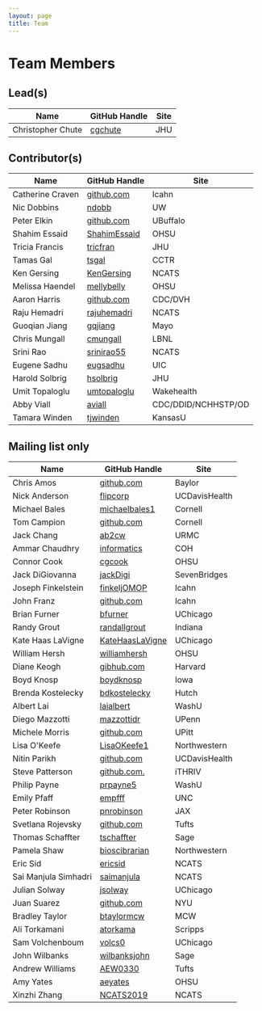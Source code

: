 ```yaml
---
layout: page
title: Team
---
```


# Team Members

## Lead(s)

Name | GitHub Handle | Site
-- | -- | --
Christopher Chute | [cgchute](https://github.com/cgchute) | JHU

## Contributor(s)

Name | GitHub Handle | Site
-- | -- | --
Catherine  Craven | [github.com](http://github.com) | Icahn
Nic Dobbins | [ndobb](https://github.com/ndobb) | UW
Peter Elkin | [github.com](http://github.com) | UBuffalo
Shahim Essaid | [ShahimEssaid](http://github.com/ShahimEssaid) | OHSU
Tricia Francis | [tricfran](http://github.com/tricfran) | JHU
Tamas Gal | [tsgal](https://github.com/tsgal) | CCTR
Ken Gersing | [KenGersing](https://github.com/KenGersing) | NCATS
Melissa Haendel | [mellybelly](http://github.com/mellybelly) | OHSU
Aaron Harris | [github.com](http://github.com) | CDC/DVH
Raju Hemadri | [rajuhemadri](https://github.com/rajuhemadri) | NCATS
Guoqian Jiang | [gqjiang](https://github.com/gqjiang) | Mayo
Chris Mungall | [cmungall](https://github.com/cmungall) | LBNL
Srini Rao | [srinirao55](http://github.com/srinirao55) | NCATS
Eugene Sadhu | [eugsadhu](https://github.com/eugsadhu) | UIC
Harold Solbrig | [hsolbrig](http://github.com/hsolbrig) | JHU
Umit Topaloglu | [umtopaloglu](http://GitHub.com/umtopaloglu) | Wakehealth
Abby Viall | [aviall](https://github.com/aviall) | CDC/DDID/NCHHSTP/OD
Tamara Winden | [tjwinden](http://github.com/tjwinden) | KansasU

## Mailing list only

Name | GitHub Handle | Site
-- | -- | --
Chris Amos | [github.com](http://github.com) | Baylor
Nick Anderson | [flipcorp](http://github.com/flipcorp) | UCDavisHealth
Michael Bales | [michaelbales1](http://github.com/michaelbales1) | Cornell
Tom Campion | [github.com](http://github.com) | Cornell
Jack Chang | [ab2cw](https://github.com/ab2cw) | URMC
Ammar Chaudhry | [informatics](https://github.com/achaudhry615/informatics) | COH
Connor Cook | [cgcook](https://github.com/cgcook) | OHSU
Jack DiGiovanna | [jackDigi](https://github.com/jackDigi) | SevenBridges
Joseph Finkelstein | [finkeljOMOP](http://github.com/finkeljOMOP) | Icahn
John Franz | [github.com](http://github.com) | Icahn
Brian Furner | [bfurner](https://github.com/bfurner) | UChicago
Randy Grout | [randallgrout](https://github.com/randallgrout) | Indiana
Kate Haas LaVigne | [KateHaasLaVigne](https://github.com/KateHaasLaVigne) | UChicago
William Hersh | [williamhersh](https://github.com/williamhersh) | OHSU
Diane Keogh | [gibhub.com](http://gibhub.com) | Harvard
Boyd Knosp | [boydknosp](http://github.com/boydknosp) | Iowa
Brenda Kostelecky | [bdkostelecky](http://github.com/bdkostelecky) | Hutch
Albert Lai | [laialbert](https://github.com/laialbert) | WashU
Diego Mazzotti | [mazzottidr](https://github.com/mazzottidr) | UPenn
Michele Morris | [github.com](http://github.com) | UPitt
Lisa O'Keefe | [LisaOKeefe1](https://github.com/LisaOKeefe1) | Northwestern
Nitin Parikh | [github.com](http://github.com) | UCDavisHealth
Steve Patterson | [github.com.](http://github.com.) | iTHRIV
Philip Payne | [prpayne5](http://github.com/prpayne5) | WashU
Emily Pfaff | [empfff](http://github.com/empfff) | UNC
Peter Robinson | [pnrobinson](http://github.com/pnrobinson) | JAX
Svetlana Rojevsky | [github.com](http://github.com) | Tufts
Thomas Schaffter | [tschaffter](https://github.com/tschaffter) | Sage
Pamela Shaw | [bioscibrarian](https://github.com/bioscibrarian) | Northwestern
Eric Sid | [ericsid](https://github.com/ericsid) | NCATS
Sai Manjula Simhadri | [saimanjula](https://github.com/saimanjula) | NCATS
Julian Solway | [jsolway](http://github.com/jsolway) | UChicago
Juan Suarez | [github.com](http://github.com) | NYU
Bradley Taylor | [btaylormcw](https://github.com/btaylormcw) | MCW
Ali Torkamani | [atorkama](https://github.com/atorkama) | Scripps
Sam Volchenboum | [volcs0](https://github.com/volcs0) | UChicago
John Wilbanks | [wilbanksjohn](http://github.com/wilbanksjohn) | Sage
Andrew Williams | [AEW0330](http://github.com/AEW0330) | Tufts
Amy Yates | [aeyates](https://github.com/aeyates) | OHSU
Xinzhi Zhang | [NCATS2019](https://github.com/NCATS2019) | NCATS

